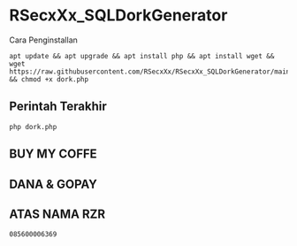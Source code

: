 # RSecxXx_SQLDorkGenerator

Cara Penginstallan

```
apt update && apt upgrade && apt install php && apt install wget && wget https://raw.githubusercontent.com/RSecxXx/RSecxXx_SQLDorkGenerator/main/dork.php && chmod +x dork.php 
```
## Perintah Terakhir
```
php dork.php
```

## BUY MY COFFE

## DANA & GOPAY

## ATAS NAMA RZR
```
085600006369
```
